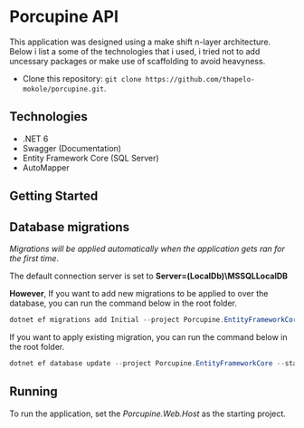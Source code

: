 
# **Porcupine API**

This application was designed using a make shift n-layer architecture.
Below i list a some of the technologies that i used, i tried not to add uncessary packages or make use of scaffolding to avoid heavyness.

* Clone this repository: `git clone https://github.com/thapelo-mokole/porcupine.git`.

## Technologies
- .NET 6
- Swagger (Documentation)
- Entity Framework Core (SQL Server)
- AutoMapper

## **Getting Started**

## Database migrations

*Migrations will be applied automatically when the application gets ran for the first time*. 

The default connection server is set to **Server=(LocalDb)\\MSSQLLocalDB**

**However**, If you want to add new migrations to be applied to over the database, you can run the command below in the root folder.

```c#
dotnet ef migrations add Initial --project Porcupine.EntityFrameworkCore -o Migrations --startup-project Porcupine.Web.Host
```

If you want to apply existing migration, you can run the command below in the root folder.
```c#
dotnet ef database update --project Porcupine.EntityFrameworkCore --startup-project Porcupine.Web.Host
```


## Running

To run the application, set the *Porcupine.Web.Host* as the starting project.
